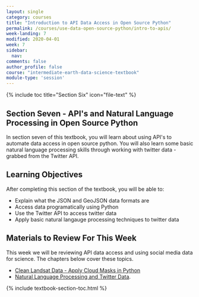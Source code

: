 ```yaml
---
layout: single
category: courses
title: "Introduction to API Data Access in Open Source Python"
permalink: /courses/use-data-open-source-python/intro-to-apis/
week-landing: 7
modified: 2020-04-01
week: 7
sidebar:
  nav:
comments: false
author_profile: false
course: "intermediate-earth-data-science-textbook"
module-type: 'session'
---
```


{% include toc title="Section Six" icon="file-text" %}

<div class="notice--info" markdown="1">

## <i class="fa fa-ship" aria-hidden="true"></i> Section Seven - API's and Natural Language Processing in Open Source Python

In section seven of this textbook, you will learn about using API's to automate data 
access in open source python. You will also learn some basic natural language
processing skills through working with twitter data - grabbed from the Twitter API.


## <i class="fa fa-graduation-cap" aria-hidden="true"></i> Learning Objectives

After completing this section of the textbook, you will be able to:

* Explain what the JSON and GeoJSON data formats are
* Access data programatically using Python
* Use the Twitter API to access twitter data
* Apply basic natural langauge processing techniques to twitter data

## Materials to Review For This Week

This week we will be reviewing API data access and using social media data for science.
The chapters below cover these topics. 

* <a href="{{ site.url }}/courses/use-data-open-source-python/multispectral-remote-sensing/landsat-in-Python/remove-clouds-from-landsat-data/">Clean Landsat Data - Apply Cloud Masks  in Python</a>
* <a href="{{ site.url }}/courses/use-data-open-source-python/use-apis-natural-language-processing-twitter/intro-to-programmatic-data-access-python/">Natural Language Processing and Twitter Data</a>. 

</div>

{% include textbook-section-toc.html %}
